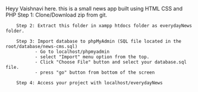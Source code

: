 Heyy Vaishnavi here. 
this is a small news app built using HTML CSS and PHP
        Step 1: Clone/Download zip from git.

        Step 2: Extract this folder in xampp htdocs folder as everydayNews folder.

        Step 3: Import database to phpMyAdmin (SQL file located in the root/database/news-cms.sql)
               - Go to localhost/phpmyadmin
               - select "Import" menu option from the top.
               - Click "Choose File" button and select your database.sql file.
               - press "go" button from bottom of the screen

        Step 4: Access your project with localhost/everydayNews

